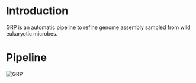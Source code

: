 # Introduction
GRP is an automatic pipeline to refine genome assembly sampled from wild eukaryotic microbes.
# Pipeline
![GRP](https://user-images.githubusercontent.com/107245708/174238328-8d7962be-d496-4a0c-b8fc-e70e2a1e9fff.jpg)
